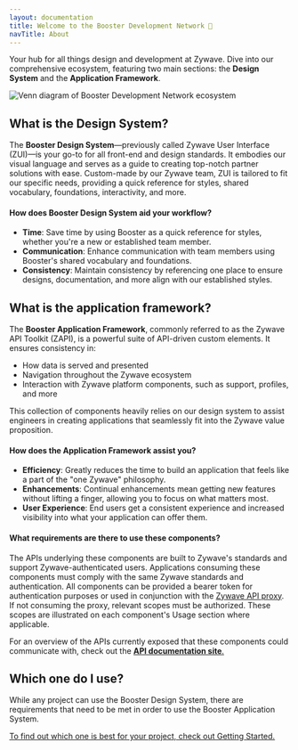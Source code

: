 ```yaml
---
layout: documentation
title: Welcome to the Booster Development Network 🌟
navTitle: About
---
```

Your  hub for all things design and development at Zywave. Dive into our comprehensive ecosystem, featuring two main sections: the **Design System** and the **Application Framework**.

![Venn diagram of Booster Development Network ecosystem](/images/group-8.png)

<docs-spacer></docs-spacer>

## What is the Design System?

The **Booster Design System**—previously called Zywave User Interface (ZUI)—is your go-to for all front-end and design standards. It embodies our visual language and serves as a guide to creating top-notch partner solutions with ease. Custom-made by our Zywave team, ZUI is tailored to fit our specific needs, providing a quick reference for styles, shared vocabulary, foundations, interactivity, and more.

#### How does Booster Design System aid your workflow?

* **Time**: Save time by using Booster as a quick reference for styles, whether you're a new or established team member.
* **Communication**: Enhance communication with team members using Booster's shared vocabulary and foundations.
* **Consistency**: Maintain consistency by referencing one place to ensure designs, documentation, and more align with our established styles.

<docs-spacer></docs-spacer>

## What is the application framework?

The **Booster Application Framework**, commonly referred to as the Zywave API Toolkit (ZAPI), is a powerful suite of API-driven custom elements. It ensures consistency in:

* How data is served and presented
* Navigation throughout the Zywave ecosystem
* Interaction with Zywave platform components, such as support, profiles, and more

This collection of components heavily relies on our design system to assist engineers in creating applications that seamlessly fit into the Zywave value proposition.

#### How does the Application Framework assist you?

* **Efficiency**: Greatly reduces the time to build an application that feels like a part of the "one Zywave" philosophy.
* **Enhancements**: Continual enhancements mean getting new features without lifting a finger, allowing you to focus on what matters most.
* **User Experience**: End users get a consistent experience and increased visibility into what your application can offer them.

#### What requirements are there to use these components?

The APIs underlying these components are built to Zywave's standards and support Zywave-authenticated users. Applications consuming these components must comply with the same Zywave standards and authentication. All components can be provided a bearer token for authentication purposes or used in conjunction with the [Zywave API proxy](https://booster.zywave.dev/application-framework/components/api-proxy/?tab=usage). If not consuming the proxy, relevant scopes must be authorized. These scopes are illustrated on each component's Usage section where applicable.

For an overview of the APIs currently exposed that these components could communicate with, check out the [**API documentation site**.](https://www.zywave.dev/apis/)

<docs-spacer></docs-spacer>

## Which one do I use?

While any project can use the Booster Design System, there are requirements that need to be met in order to use the Booster Application System.

[To find out which one is best for your project, check out Getting Started.](/introduction/getting-started/how-to-get-started/)